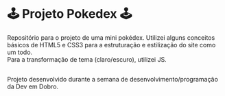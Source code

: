 # 🕹 Projeto Pokedex 🕹
Repositório para o projeto de uma mini pokédex.
Utilizei alguns conceitos básicos de HTML5 e CSS3 para a estruturação e estilização do site como um todo.
<br/>
Para a transformação de tema (claro/escuro), utilizei JS.
## ##
Projeto desenvolvido durante a semana de desenvolvimento/programação da Dev em Dobro.

